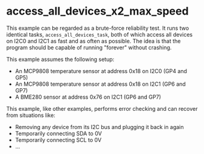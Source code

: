 # access_all_devices_x2_max_speed

This example can be regarded as a brute-force reliability test. It runs two
identical tasks, `access_all_devices_task`, both of which access all devices
on I2C0 and I2C1 as fast and as often as possible. The idea is that the
program should be capable of running "forever" without crashing.

This example assumes the following setup:

- An MCP9808 temperature sensor at address 0x18 on I2C0 (GP4 and GP5)
- An MCP9808 temperature sensor at address 0x18 on I2C1 (GP6 and GP7)
- A BME280 sensor at address 0x76 on I2C1 (GP6 and GP7)

This example, like other examples, performs error checking and can recover
from situations like:

- Removing any device from its I2C bus and plugging it back in again
- Temporarily connecting SDA to 0V
- Temporarily connecting SCL to 0V
- ...

